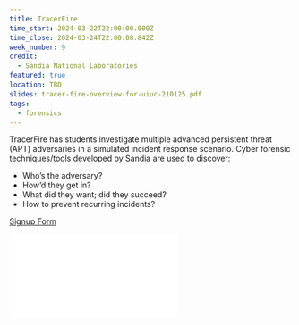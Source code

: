 ```yaml
---
title: TracerFire
time_start: 2024-03-22T22:00:00.000Z
time_close: 2024-03-24T22:00:08.842Z
week_number: 9
credit:
  - Sandia National Laboratories
featured: true
location: TBD
slides: tracer-fire-overview-for-uiuc-210125.pdf
tags:
  - forensics
---
```

TracerFire has students investigate multiple advanced persistent threat (APT) adversaries in a
simulated incident response scenario. Cyber forensic techniques/tools developed by Sandia are used to discover:

+ Who’s the adversary?
+ How’d they get in?
+ What did they want; did they succeed?
+ How to prevent recurring incidents?

[Signup Form](https://sigpwny.com/tracerfire2024)

![./one-page-tracer-fire-sand2017-2867-for-uiuc-students-220125.pdf](./one-page-tracer-fire-sand2017-2867-for-uiuc-students-220125.pdf)